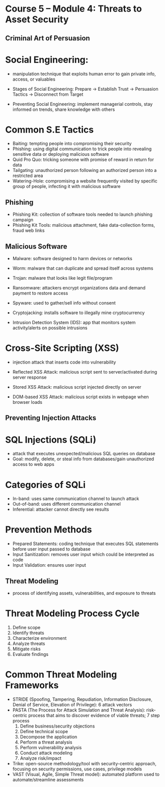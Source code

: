 # Course 5 – Module 4: Threats to Asset Security

## Criminal Art of Persuasion

# Social Engineering: 
- manipulation technique that exploits human error to gain private info, access, or valuables

- Stages of Social Engineering: Prepare → Establish Trust → Persuasion Tactics → Disconnect from Target
- Preventing Social Engineering: implement managerial controls, stay informed on trends, share knowledge with others

# Common S.E Tactics

- Baiting: tempting people into compromising their security
- Phishing: using digital communication to trick people into revealing sensitive data or deploying malicious software
- Quid Pro Quo: tricking someone with promise of reward in return for data
- Tailgating: unauthorized person following an authorized person into a restricted area
- Watering-Hole: compromising a website frequently visited by specific group of people, infecting it with malicious software

## Phishing

- Phishing Kit: collection of software tools needed to launch phishing campaign
- Phishing Kit Tools: malicious attachment, fake data-collection forms, fraud web links

## Malicious Software

- Malware: software designed to harm devices or networks
- Worm: malware that can duplicate and spread itself across systems
- Trojan: malware that looks like legit file/program
- Ransomware: attackers encrypt organizations data and demand payment to restore access
- Spyware: used to gather/sell info without consent
- Cryptojacking: installs software to illegally mine cryptocurrency

- Intrusion Detection System (IDS): app that monitors system activity/alerts on possible intrusions

# Cross-Site Scripting (XSS)
- injection attack that inserts code into vulnerability 

- Reflected XSS Attack: malicious script sent to server/activated during server response
- Stored XSS Attack: malicious script injected directly on server
- DOM-based XSS Attack: malicious script exists in webpage when browser loads

## Preventing Injection Attacks

# SQL Injections (SQLi)
- attack that executes unexpected/malicious SQL queries on database
- Goal: modify, delete, or steal info from databases/gain unauthorized access to web apps

# Categories of SQLi 

- In-band: uses same communication channel to launch attack
- Out-of-band: uses different communication channel
- Inferential: attacker cannot directly see results

# Prevention Methods

- Prepared Statements: coding technique that executes SQL statements before user input passed to database
- Input Sanitization: removes user input which could be interpreted as code
- Input Validation: ensures user input


## Threat Modeling
- process of identifying assets, vulnerabilities, and exposure to threats

# Threat Modeling Process Cycle

1. Define scope
2. Identify threats
3. Characterize environment
4. Analyze threats
5. Mitigate risks
6. Evaluate findings

# Common Threat Modeling Frameworks

- STRIDE (Spoofing, Tampering, Repudiation, Information Disclosure, Denial of Service, Elevation of Privilege): 6 attack vectors
- PASTA (The Process for Attack Simulation and Threat Analysis): risk-centric process that aims to discover evidence of viable threats; 7 step process 
	1. Define business/security objections
	2. Define technical scope
	3. Decompose the application
	4. Perform a threat analysis
	5. Perform vulnerability analysis
	6. Conduct attack modeling
	7. Analyze risk/impact
- Trike: open-source methodology/tool with security-centric approach, focusing on security permissions, use cases, privilege models
- VAST (Visual, Agile, Simple Threat model): automated platform used to automate/streamline assessments


